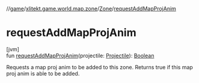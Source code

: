 //[game](../../../index.md)/[xlitekt.game.world.map.zone](../index.md)/[Zone](index.md)/[requestAddMapProjAnim](request-add-map-proj-anim.md)

# requestAddMapProjAnim

[jvm]\
fun [requestAddMapProjAnim](request-add-map-proj-anim.md)(projectile: [Projectile](../../xlitekt.game.content.projectile/-projectile/index.md)): [Boolean](https://kotlinlang.org/api/latest/jvm/stdlib/kotlin/-boolean/index.html)

Requests a map proj anim to be added to this zone. Returns true if this map proj anim is able to be added.
